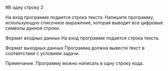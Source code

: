 #В одну строку 2

На вход программе подается строка текста. Напишите программу, использующую списочное выражение, которая выводит все цифровые символы данной строки.

Формат входных данных
На вход программе подается строка текста.

Формат выходных данных
Программа должна вывести текст в соответствии с условием задачи.

Примечание. Программу можно написать в одну строку кода.